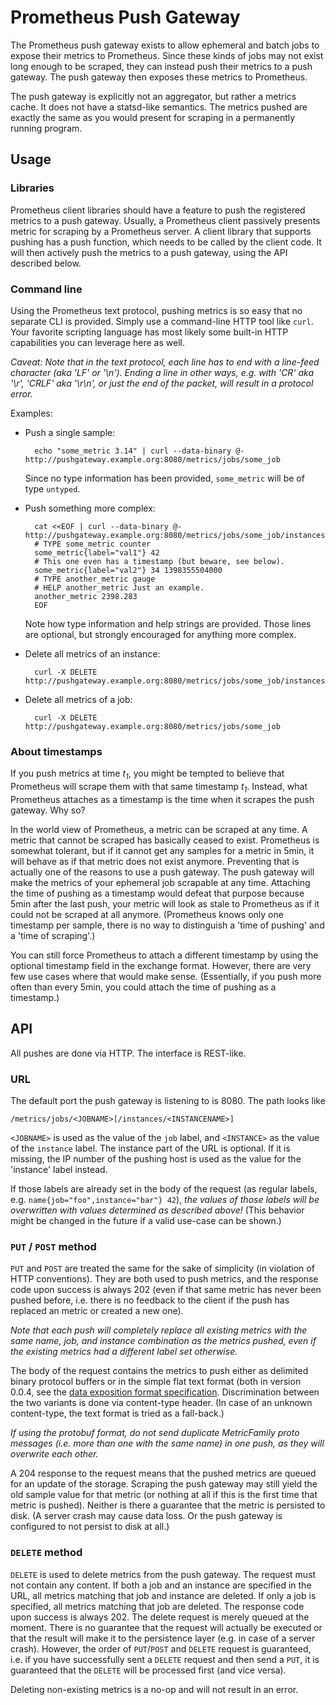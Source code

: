 # Prometheus Push Gateway

The Prometheus push gateway exists to allow ephemeral and batch jobs to
expose their metrics to Prometheus. Since these kinds of jobs may not
exist long enough to be scraped, they can instead push their metrics
to a push gateway. The push gateway then exposes these metrics to
Prometheus.

The push gateway is explicitly not an aggregator, but rather a metrics
cache. It does not have a statsd-like semantics. The metrics pushed
are exactly the same as you would present for scraping in a
permanently running program.

## Usage

### Libraries

Prometheus client libraries should have a feature to push the
registered metrics to a push gateway. Usually, a Prometheus client
passively presents metric for scraping by a Prometheus server. A
client library that supports pushing has a push function, which needs
to be called by the client code. It will then actively push the
metrics to a push gateway, using the API described below.

### Command line

Using the Prometheus text protocol, pushing metrics is so easy that no
separate CLI is provided. Simply use a command-line HTTP tool like
`curl`. Your favorite scripting language has most likely some built-in
HTTP capabilities you can leverage here as well.

*Caveat: Note that in the text protocol, each line has to end with a
line-feed character (aka 'LF' or '\n'). Ending a line in other ways,
e.g. with 'CR' aka '\r', 'CRLF' aka '\r\n', or just the end of the
packet, will result in a protocol error.*

Examples:

* Push a single sample:

        echo "some_metric 3.14" | curl --data-binary @- http://pushgateway.example.org:8080/metrics/jobs/some_job

  Since no type information has been provided, `some_metric` will be of type `untyped`.

* Push something more complex:

        cat <<EOF | curl --data-binary @- http://pushgateway.example.org:8080/metrics/jobs/some_job/instances/some_instance
        # TYPE some_metric counter
        some_metric{label="val1"} 42
        # This one even has a timestamp (but beware, see below).
        some_metric{label="val2"} 34 1398355504000
        # TYPE another_metric gauge
        # HELP another_metric Just an example.
        another_metric 2398.283
        EOF

  Note how type information and help strings are provided. Those lines
  are optional, but strongly encouraged for anything more complex.

* Delete all metrics of an instance:

        curl -X DELETE http://pushgateway.example.org:8080/metrics/jobs/some_job/instances/some_instance

* Delete all metrics of a job:

        curl -X DELETE http://pushgateway.example.org:8080/metrics/jobs/some_job

### About timestamps

If you push metrics at time *t<sub>1</sub>*, you might be tempted to
believe that Prometheus will scrape them with that same timestamp
*t<sub>1</sub>*. Instead, what Prometheus attaches as a timestamp is
the time when it scrapes the push gateway. Why so?

In the world view of Prometheus, a metric can be scraped at any
time. A metric that cannot be scraped has basically ceased to
exist. Prometheus is somewhat tolerant, but if it cannot get any
samples for a metric in 5min, it will behave as if that metric does
not exist anymore. Preventing that is actually one of the reasons to
use a push gateway. The push gateway will make the metrics of your
ephemeral job scrapable at any time. Attaching the time of pushing as
a timestamp would defeat that purpose because 5min after the last
push, your metric will look as stale to Prometheus as if it could not
be scraped at all anymore. (Prometheus knows only one timestamp per
sample, there is no way to distinguish a 'time of pushing' and a 'time
of scraping'.)

You can still force Prometheus to attach a different timestamp by
using the optional timestamp field in the exchange format. However,
there are very few use cases where that would make
sense. (Essentially, if you push more often than every 5min, you
could attach the time of pushing as a timestamp.) 

## API

All pushes are done via HTTP. The interface is REST-like.

### URL

The default port the push gateway is listening to is 8080. The path looks like

    /metrics/jobs/<JOBNAME>[/instances/<INSTANCENAME>]

`<JOBNAME>` is used as the value of the `job` label, and `<INSTANCE>`
as the value of the `instance` label. The instance part of the URL is
optional. If it is missing, the IP number of the pushing host is used
as the value for the 'instance' label instead.

If those labels are already set in the body of the request (as regular
labels, e.g. `name{job="foo",instance="bar"} 42`), _the values of
those labels will be overwritten with values determined as described
above!_ (This behavior might be changed in the future if a valid
use-case can be shown.)

### `PUT` / `POST` method

`PUT` and `POST` are treated the same for the sake of simplicity (in
violation of HTTP conventions).  They are both used to push metrics,
and the response code upon success is always 202 (even if that same
metric has never been pushed before, i.e. there is no feedback to the
client if the push has replaced an metric or created a new one).

_Note that each push will completely replace all existing metrics with
the same name, job, and instance combination as the metrics pushed,
even if the existing metrics had a different label set otherwise._

The body of the request contains the metrics to push either as delimited binary protocol
buffers or in the simple flat text format (both in version 0.0.4, see the
[data exposition format specification](https://docs.google.com/document/d/1ZjyKiKxZV83VI9ZKAXRGKaUKK2BIWCT7oiGBKDBpjEY/edit?usp=sharing). Discrimination between the two variants is done via content-type
header. (In case of an unknown content-type, the text format is tried as a fall-back.)

_If using the protobuf format, do not send duplicate MetricFamily
proto messages (i.e. more than one with the same name) in one push, as
they will overwrite each other._

A 204 response to the request means that the pushed metrics are queued
for an update of the storage. Scraping the push gateway may still
yield the old sample value for that metric (or nothing at all if this
is the first time that metric is pushed). Neither is there a guarantee
that the metric is persisted to disk. (A server crash may cause data
loss. Or the push gateway is configured to not persist to disk at all.)

### `DELETE` method

`DELETE` is used to delete metrics from the push gateway. The request
must not contain any content. If both a job and an instance are
specified in the URL, all metrics matching that job and instance are
deleted. If only a job is specified, all metrics matching that job are
deleted. The response code upon success is always 202. The delete
request is merely queued at the moment. There is no guarantee that the
request will actually be executed or that the result will make it to
the persistence layer (e.g. in case of a server crash). However, the
order of `PUT`/`POST` and `DELETE` request is guaranteed, i.e. if you
have successfully sent a `DELETE` request and then send a `PUT`, it is
guaranteed that the `DELETE` will be processed first (and vice versa).

Deleting non-existing metrics is a no-op and will not result in an
error.